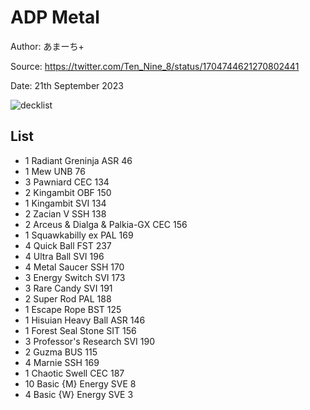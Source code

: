 # ADP Metal

Author: あまーち+

Source: <https://twitter.com/Ten_Nine_8/status/1704744621270802441>

Date: 21th September 2023

![decklist](../../images/OBF/ADP%20Metal/21-%20ADP%20Metal.png)

## List

* 1 Radiant Greninja ASR 46
* 1 Mew UNB 76
* 3 Pawniard CEC 134
* 2 Kingambit OBF 150
* 1 Kingambit SVI 134
* 2 Zacian V SSH 138
* 2 Arceus & Dialga & Palkia-GX CEC 156
* 1 Squawkabilly ex PAL 169
* 4 Quick Ball FST 237
* 4 Ultra Ball SVI 196
* 4 Metal Saucer SSH 170
* 3 Energy Switch SVI 173
* 3 Rare Candy SVI 191
* 2 Super Rod PAL 188
* 1 Escape Rope BST 125
* 1 Hisuian Heavy Ball ASR 146
* 1 Forest Seal Stone SIT 156
* 3 Professor's Research SVI 190
* 2 Guzma BUS 115
* 4 Marnie SSH 169
* 1 Chaotic Swell CEC 187
* 10 Basic {M} Energy SVE 8
* 4 Basic {W} Energy SVE 3
